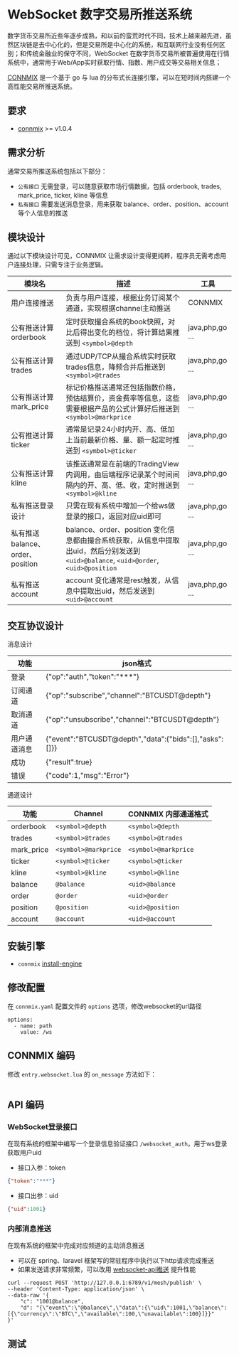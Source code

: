# WebSocket 数字交易所推送系统

数字货币交易所近些年逐步成熟，和以前的蛮荒时代不同，技术上越来越先进，虽然区块链是去中心化的，但是交易所是中心化的系统，和互联网行业没有任何区别；和传统金融业的保守不同，WebSocket 在数字货币交易所被普遍使用在行情系统中，通常用于Web/App实时获取行情、指数、用户成交等交易相关信息；

[CONNMIX](https://connmix.com/) 是一个基于 go 与 lua 的分布式长连接引擎，可以在短时间内搭建一个高性能交易所推送系统。

## 要求

- [connmix](https://connmix.com/) >= v1.0.4

## 需求分析

通常交易所推送系统包括以下部分：

- `公有接口` 无需登录，可以随意获取市场行情数据，包括 orderbook, trades, mark_price, ticker, kline 等信息
- `私有接口` 需要发送消息登录，用来获取 balance、order、position、account 等个人信息的推送

## 模块设计

通过以下模块设计可见，CONNMIX 让需求设计变得更纯粹，程序员无需考虑用户连接处理，只需专注于业务逻辑。

| 模块名                         | 描述                                                                                                      | 工具              |
|-----------------------------|---------------------------------------------------------------------------------------------------------|-----------------|
| 用户连接推送                      | 负责与用户连接，根据业务订阅某个通道，实现根据channel主动推送                                                                      | CONNMIX         |
| 公有推送计算 orderbook            | 定时获取撮合系统的book快照，对比后得出变化的档位，将计算结果推送到 `<symbol>@depth`                                                    | java,php,go ... |
| 公有推送计算 trades               | 通过UDP/TCP从撮合系统实时获取trades信息，降频合并后推送到 `<symbol>@trades`                                                   | java,php,go ... |
| 公有推送计算 mark_price           | 标记价格推送通常还包括指数价格，预估结算价，资金费率等信息，这些需要根据产品的公式计算好后推送到 `<symbol>@markprice`                                   | java,php,go ... |
| 公有推送计算 ticker               | 通常是记录24小时内开、高、低加上当前最新价格、量、额一起定时推送到 `<symbol>@ticker`                                                    | java,php,go ... |
| 公有推送计算 kline                | 该推送通常是在前端的TradingView内调用，由后端程序记录某个时间间隔内的开、高、低、收，定时推送到 `<symbol>@kline`                                  | java,php,go ... |
| 私有推送登录设计                    | 只需在现有系统中增加一个给ws做登录的接口，返回对应uid即可                                                                         | java,php,go ... |
| 私有推送 balance、order、position | balance、order、position 变化信息都由撮合系统获取，从信息中提取出uid，然后分别发送到 `<uid>@balance`, `<uid>@order`, `<uid>@position` | java,php,go ... |
| 私有推送 account                | account 变化通常是rest触发，从信息中提取出uid，然后发送到 `<uid>@account`                                                    | java,php,go ... |

## 交互协议设计

消息设计

| 功能     | json格式                                                 |
|--------|--------------------------------------------------------|
| 登录     | {"op":"auth","token":"***"}                            |
| 订阅通道   | {"op":"subscribe","channel":"BTCUSDT@depth"}           |
| 取消通道   | {"op":"unsubscribe","channel":"BTCUSDT@depth"}         |
| 用户通道消息 | {"event":"BTCUSDT@depth","data":{"bids":[],"asks":[]}} | 
| 成功     | {"result":true}                                        | 
| 错误     | {"code":1,"msg":"Error"}                               | 

通道设计

| 功能         | Channel              | CONNMIX 内部通道格式       |
|------------|----------------------|----------------------|
| orderbook  | `<symbol>@depth`     | `<symbol>@depth`     |
| trades     | `<symbol>@trades`    | `<symbol>@trades`    |
| mark_price | `<symbol>@markprice` | `<symbol>@markprice` |
| ticker     | `<symbol>@ticker`    | `<symbol>@ticker`    |
| kline      | `<symbol>@kline`     | `<symbol>@kline`     |
| balance    | `@balance`           | `<uid>@balance`      |
| order      | `@order`             | `<uid>@order`        |
| position   | `@position`          | `<uid>@position`     |
| account    | `@account`           | `<uid>@account`      |

## 安装引擎

- `connmix` [install-engine](zh-cn/install-engine)

## 修改配置

在 `connmix.yaml` 配置文件的 `options` 选项，修改websocket的url路径

```
options:
  - name: path
    value: /ws
```

## CONNMIX 编码

修改 `entry.websocket.lua` 的 `on_message` 方法如下：

```lua

```

## API 编码

### WebSocket登录接口

在现有系统的框架中编写一个登录信息验证接口 `/websocket_auth`，用于ws登录获取用户uid

- 接口入参：token

```json
{"token":"***"}
```

- 接口出参：uid

```json
{"uid":1001}
```

### 内部消息推送

在现有系统的框架中完成对应频道的主动消息推送

- 可以在 spring、laravel 框架写的常驻程序中执行以下http请求完成推送
- 如果发送请求非常频繁，可以改用 [websocket-api推送](zh-cn/websocket-api?id=%e7%bd%91%e6%a0%bc%e5%8f%91%e5%b8%83%ef%bc%9a%e5%8f%af%e4%bb%a5%e5%8f%91%e9%80%81%e7%bb%99%e6%95%b4%e4%b8%aa%e7%bd%91%e6%a0%bc%e5%86%85%e6%89%80%e6%9c%89%e8%ae%a2%e9%98%85%e4%ba%86%e8%bf%99%e4%ba%9b%e9%a2%91%e9%81%93%e7%9a%84%e5%ae%a2%e6%88%b7%e7%ab%af%e8%bf%9e%e6%8e%a5-1) 提升性能

```
curl --request POST 'http://127.0.0.1:6789/v1/mesh/publish' \
--header 'Content-Type: application/json' \
--data-raw '{
    "c": "1001@balance",
    "d": "{\"event\":\"@balance\",\"data\":{\"uid\":1001,\"balance\":[{\"currency\":\"BTC\",\"available\":100,\"unavailable\":100}]}}"
}'
```

## 测试
